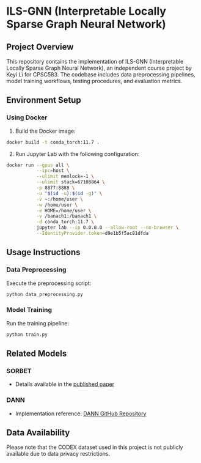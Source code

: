 # ILS-GNN (Interpretable Locally Sparse Graph Neural Network)

## Project Overview
This repository contains the implementation of ILS-GNN (Interpretable Locally Sparse Graph Neural Network), an independent course project by Keyi Li for CPSC583. The codebase includes data preprocessing pipelines, model training workflows, testing procedures, and evaluation metrics.

## Environment Setup

### Using Docker
1. Build the Docker image:
```bash
docker build -t conda_torch:11.7 .
```

2. Run Jupyter Lab with the following configuration:
```bash
docker run --gpus all \
           --ipc=host \
           --ulimit memlock=-1 \
           --ulimit stack=67108864 \
           -p 8877:8888 \
           -u "$(id -u):$(id -g)" \
           -v ~:/home/user \
           -w /home/user \
           -e HOME=/home/user \
           -v /banach1:/banach1 \
           -d conda_torch:11.7 \
           jupyter lab --ip 0.0.0.0 --allow-root --no-browser \
           --IdentityProvider.token=d9e1b5f5ac81dfda
```

## Usage Instructions

### Data Preprocessing
Execute the preprocessing script:
```bash
python data_preprocessing.py
```

### Model Training
Run the training pipeline:
```bash
python train.py
```

## Related Models

### SORBET
- Details available in the [published paper](https://pubmed.ncbi.nlm.nih.gov/38260586/)

### DANN
- Implementation reference: [DANN GitHub Repository](https://github.com/fungtion/DANN)

## Data Availability
Please note that the CODEX dataset used in this project is not publicly available due to data privacy restrictions.
